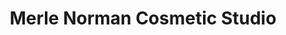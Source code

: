---
title: "Merle Norman Cosmetic Studio"
url: /jamestown/merle-norman-cosmetic-studio/
shop: Kosmetik
---